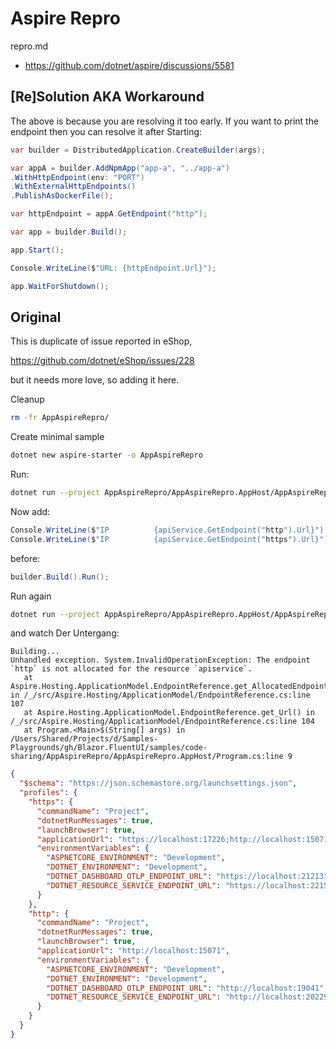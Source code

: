 # Aspire Repro

repro.md

*   https://github.com/dotnet/aspire/discussions/5581

## [Re]Solution AKA Workaround

The above is because you are resolving it too early. If you want to print the endpoint then you can resolve it after Starting:

```csharp
var builder = DistributedApplication.CreateBuilder(args);

var appA = builder.AddNpmApp("app-a", "../app-a")
.WithHttpEndpoint(env: "PORT")
.WithExternalHttpEndpoints()
.PublishAsDockerFile();

var httpEndpoint = appA.GetEndpoint("http");

var app = builder.Build();

app.Start();

Console.WriteLine($"URL: {httpEndpoint.Url}");

app.WaitForShutdown();
```


## Original

This is duplicate of issue reported in eShop, 

https://github.com/dotnet/eShop/issues/228

but it needs more love, so adding it here.


Cleanup

```bash
rm -fr AppAspireRepro/
```

Create minimal sample

```bash
dotnet new aspire-starter -o AppAspireRepro
```

Run:

```bash
dotnet run --project AppAspireRepro/AppAspireRepro.AppHost/AppAspireRepro.AppHost.csproj
```

Now add:

```csharp
Console.WriteLine($"IP          {apiService.GetEndpoint("http").Url}");
Console.WriteLine($"IP          {apiService.GetEndpoint("https").Url}");
```

before:

```csharp
builder.Build().Run();
```

Run again 

```bash
dotnet run --project AppAspireRepro/AppAspireRepro.AppHost/AppAspireRepro.AppHost.csproj
```

and watch Der Untergang:

```
Building...
Unhandled exception. System.InvalidOperationException: The endpoint `http` is not allocated for the resource `apiservice`.
   at Aspire.Hosting.ApplicationModel.EndpointReference.get_AllocatedEndpoint() in /_/src/Aspire.Hosting/ApplicationModel/EndpointReference.cs:line 107
   at Aspire.Hosting.ApplicationModel.EndpointReference.get_Url() in /_/src/Aspire.Hosting/ApplicationModel/EndpointReference.cs:line 104
   at Program.<Main>$(String[] args) in /Users/Shared/Projects/d/Samples-Playgrounds/gh/Blazor.FluentUI/samples/code-sharing/AppAspireRepro/AppAspireRepro.AppHost/Program.cs:line 9
```

```json
{
  "$schema": "https://json.schemastore.org/launchsettings.json",
  "profiles": {
    "https": {
      "commandName": "Project",
      "dotnetRunMessages": true,
      "launchBrowser": true,
      "applicationUrl": "https://localhost:17226;http://localhost:15071",
      "environmentVariables": {
        "ASPNETCORE_ENVIRONMENT": "Development",
        "DOTNET_ENVIRONMENT": "Development",
        "DOTNET_DASHBOARD_OTLP_ENDPOINT_URL": "https://localhost:21213",
        "DOTNET_RESOURCE_SERVICE_ENDPOINT_URL": "https://localhost:22154"
      }
    },
    "http": {
      "commandName": "Project",
      "dotnetRunMessages": true,
      "launchBrowser": true,
      "applicationUrl": "http://localhost:15071",
      "environmentVariables": {
        "ASPNETCORE_ENVIRONMENT": "Development",
        "DOTNET_ENVIRONMENT": "Development",
        "DOTNET_DASHBOARD_OTLP_ENDPOINT_URL": "http://localhost:19041",
        "DOTNET_RESOURCE_SERVICE_ENDPOINT_URL": "http://localhost:20229"
      }
    }
  }
}
```